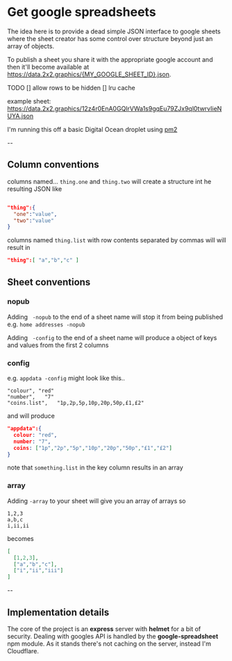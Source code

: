# Get google spreadsheets

The idea here is to provide a dead simple JSON interface to google sheets where the sheet creator has some control over structure beyond just an array of objects.

To publish a sheet you share it with the appropriate google account and then it'll become available at
https://data.2x2.graphics/{MY_GOOGLE_SHEET_ID}.json.

TODO
 [] allow rows to be hidden
 [] lru cache

example sheet:
https://data.2x2.graphics/12z4r0EnA0GQIrVWa1s9gqEu79ZJx9ql0twrvIieNUYA.json

I'm running this off a basic Digital Ocean droplet using [pm2](https://pm2.keymetrics.io)

--

## Column conventions
columns named...
`thing.one` and `thing.two` will  create a structure int he resulting JSON like
```json

"thing":{
  "one":"value",
  "two":"value"
}
```

columns named `thing.list` with row contents separated by commas will
will result in 
```json
"thing":[ "a","b","c" ]
```

## Sheet conventions

### nopub

Adding ` -nopub` to the end of a sheet name will stop it from being published
e.g. `home addresses -nopub`

Adding ` -config` to the end of a sheet name will produce a object of keys and values from the first 2 columns


### config

e.g.
`appdata -config`
might look like this..

```csv
"colour", "red"
"number",	"7"
"coins.list",	"1p,2p,5p,10p,20p,50p,£1,£2"
```

and will produce
```json
"appdata":{
  colour: "red",
  number: "7",
  coins: ["1p","2p","5p","10p","20p","50p","£1","£2"]
}
```

note that `something.list` in the key column results in an array

### array
Adding `-array` to your sheet will give you an array of arrays 
so
```csv
1,2,3
a,b,c
i,ii,ii
```
becomes
```json
[
  [1,2,3],
  ["a","b","c"],
  ["i","ii","iii"]
]
```

--

## Implementation details

The core of the project is an __express__ server with __helmet__ for a bit of security. Dealing with googles API is handled by the __google-spreadsheet__ npm module. As it stands there's not caching on the server, instead I'm Cloudflare.
